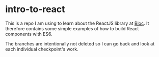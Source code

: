# intro-to-react

This is a repo I am using to learn about the ReactJS library at [Bloc](https://www.bloc.io). It therefore contains some simple examples of how to build React components with ES6.

The branches are intentionally not deleted so I can go back and look at each individual checkpoint's work.
